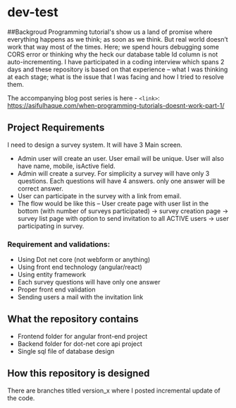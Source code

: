 # dev-test

##Backgroud
Programming tutorial's show us a land of promise where everything happens as we think; as soon as we think. But real world doesn’t work that way most of the times. Here; we spend hours debugging some CORS error or thinking why the heck our database table Id column is not auto-incrementing. I have participated in a coding interview which spans 2 days and these repository is based on that experience – what I was thinking at each stage; what is the issue that I was facing and how I tried to resolve them.

The accompanying blog post series is here -
`<link>`: https://asifulhaque.com/when-programming-tutorials-doesnt-work-part-1/

## Project Requirements

I need to design a survey system. It will have 3 Main screen.

- Admin user will create an user. User email will be unique. User will also have name, mobile, isActive field.
- Admin will create a survey. For simplicity a survey will have only 3 questions. Each questions will have 4 answers. only one answer will be correct answer.
- User can participate in the survey with a link from email.
- The flow would be like this – User create page with user list in the bottom (with number of surveys participated) -> survey creation page -> survey list page with option to send invitation to all ACTIVE users -> user participating in survey.

### Requirement and validations:

- Using Dot net core (not webform or anything)
- Using front end technology (angular/react)
- Using entity framework
- Each survey questions will have only one answer
- Proper front end validation
- Sending users a mail with the invitation link

## What the repository contains

- Frontend folder for angular front-end project
- Backend folder for dot-net core api project
- Single sql file of database design

## How this repository is designed

There are branches titled version_x where I posted incremental update of the code.
